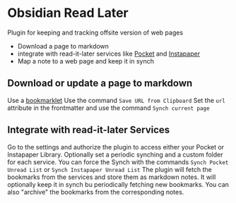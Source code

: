 # Obsidian Read Later

Plugin for keeping and tracking offsite version of web pages

- Download a page to markdown
- integrate with read-it-later services like [Pocket](https://getpocket.com) and [Instapaper](https://www.instapaper.com)
- Map a note to a web page and keep it in synch

## Download or update a page to markdown 

Use a [bookmarklet](https://canna71.github.io/obsidian-readlater/)
Use the command `Save URL from Clipboard`
Set the `url` attribute in the frontmatter and use the command `Synch current page`

## Integrate with read-it-later Services
Go to the settings and authorize the plugin to access either your Pocket or Instapaper Library. Optionally set a periodic synching and a custom folder for each service.
You can force the Synch with the commands
`Synch Pocket Unread List`
or
`Synch Instapaper Unread List`
The plugin will fetch the bookmarks from the services and store them as markdown notes.
It will optionally keep it in synch bu periodically fetching new bookmarks.
You can also "archive" the bookmarks from the corresponding notes.

